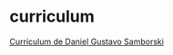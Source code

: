# curriculum
[Currículum de Daniel Gustavo Samborski]([https://www.ejemplo.com](https://samborski.github.io/curriculum/))
